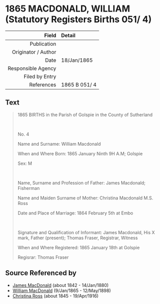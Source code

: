 ﻿---
layout: page
permalink: /sources/s25774982
---

# 1865 MACDONALD, WILLIAM (Statutory Registers Births 051/ 4)

Field | Detail
---:|:---
Publication | 
Originator / Author | 
Date | 18/Jan/1865
Responsible Agency | 
Filed by Entry | 
References | 1865 B 051/ 4

## Text

> 1865 BIRTHS in the Parish of Golspie in the County of Sutherland
>
> <br/>
>
> No. 4
>
> Name and Surname: William Macdonald
>
> When and Where Born: 1865 January Ninth 9H A.M; Golspie
>
> Sex: M
>
> <br/>
>
> Name, Surname and Profession of Father: James Macdonald; Fisherman
>
> Name and Maiden Surname of Mother: Christina Macdonald M.S. Ross
>
> Date and Place of Marriage: 1864 February 5th at Embo
>
> <br/>
>
> Signature and Qualification of Informant: James Macdonald, His X mark, Father (present); Thomas Fraser, Registrar, Witness
>
> When and Where Registered: 1865 January 18th at Golspie
>
> Regisrar: Thomas Fraser
>

## Source Referenced by

* [James MacDonald](../people/@74881641@-james-macdonald-b1842-d1880-1-14.md) (about 1842 - 14/Jan/1880)
* [William MacDonald](../people/@76505641@-william-macdonald-b1865-1-9-d1898-5-12.md) (9/Jan/1865 - 12/May/1898)
* [Christina Ross](../people/@81183416@-christina-ross-b1845-d1916-4-19.md) (about 1845 - 19/Apr/1916)
